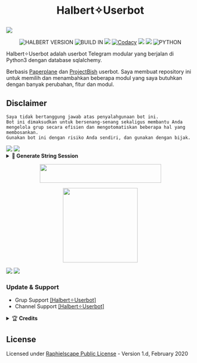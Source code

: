# <p align="center">Halbert✧Userbot</p>

<img src="https://telegra.ph/file/767a1abc41ef15c9a5ba7.jpg">
</p>

<p align="center">
    <img alt="HALBERT VERSION" src="https://img.shields.io/badge/HALBERT%20VERSION-2.3.4-brightgreen"/>
    <img alt="BUILD IN" src="https://img.shields.io/badge/BUILD%20-Last Day-brightgreen"/>
           <a href="https://travis-ci.com/poocong/PocongUserbot.svg?branch=main" /></a>
    <a href="https://github.com/poocong/PocongUserbot/network/members"> <img src="https://img.shields.io/github/forks/poocong/PocongUserbot?logo=github&style=for-the-badge" /></a>
           <a href="https://app.codacy.com/gh/poocong/PocongUserbot/dashboard"> <img src="https://img.shields.io/codacy/grade/a8f0747a964e4712818a28d2a7f4edd3?color=blue&logo=codacy&style=for-the-badge" alt="Codacy" /></a>
    <a href="https://github.com/poocong/PocongUserbot"> <img src="https://img.shields.io/github/repo-size/poocong/PocongUserbot?logo=github&style=for-the-badge" /></a>
    <a href="https://pypi.org/project/Telethon/"> <img src="https://img.shields.io/pypi/v/telethon?label=telethon&logo=pypi&logoColor=white&style=for-the-badge" /></a>
    <img alt="PYTHON" src="https://img.shields.io/badge/PYTHON-v3.9.0-blue?style=for-the-badge&logo=appveyor"/>
   </p>

Halbert✧Userbot adalah userbot Telegram modular yang berjalan di Python3 dengan database sqlalchemy.

Berbasis [Paperplane](https://github.com/RaphielGang/Telegram-UserBot) dan [ProjectBish](https://github.com/adekmaulana/ProjectBish) userbot.
Saya membuat repository ini untuk memilih dan menambahkan beberapa modul yang saya butuhkan dengan banyak perubahan, fitur dan modul.

## Disclaimer

```
Saya tidak bertanggung jawab atas penyalahgunaan bot ini.
Bot ini dimaksudkan untuk bersenang-senang sekaligus membantu Anda
mengelola grup secara efisien dan mengotomatiskan beberapa hal yang membosankan.
Gunakan bot ini dengan risiko Anda sendiri, dan gunakan dengan bijak.
```

<img src="https://user-images.githubusercontent.com/73097560/115834477-dbab4500-a447-11eb-908a-139a6edaec5c.gif">
<img src="https://user-images.githubusercontent.com/73097560/115834477-dbab4500-a447-11eb-908a-139a6edaec5c.gif">

<details>
    <summary> <b>🔗 Generate String Session</b></summary><br/>

<p align="center"><a href="https://t.me/StringWan_Bot"><img src="https://img.shields.io/badge/Ambil%20String%20Session-blue?style=for-the-badge&logo=telegram" width="200"" /></a></p>

</details>



<p align="center"><a href="https://heroku.com/deploy?template=https://github.com/RidwanMusicProject/Rdwan-Deploy">
  <img src="https://img.shields.io/badge/Deploy%20To%20Heroku-aqua?style=flat&logo=heroku" width="325" height="50.100" /></a></p>




<p align="center"><a href="https://telegram.dog/XTZ_HerokuBot?start=cG9vY29uZy9Qb2NvbmdVc2VyYm90IG1haW4"><img src="https://img.shields.io/badge/Deploy%20Lewat%20Bot%20Heroku-blueviolet?style=for-the-badge&logo=heroku" width="200"" /></a></p>

</details>

<img src="https://user-images.githubusercontent.com/73097560/115834477-dbab4500-a447-11eb-908a-139a6edaec5c.gif">
<img src="https://user-images.githubusercontent.com/73097560/115834477-dbab4500-a447-11eb-908a-139a6edaec5c.gif">

### Update & Support
* Grup Support [[Halbert✧Userbot]](https://t.me/anonymoustelegrm)
* Channel Support [[Halbert✧Userbot]](https://t.me/unclesamaja)

<details>
    <summary>&#127942 <b>Credits</b></summary><br/>

#### Thanks To [Everyone](https://github.com/RidwanMusicProject/UserbotRdwn/graphs/contributors) Who Has Helped Make This Userbot Awesome!
*   [AdekMaulana](https://github.com/adekmaulana) : ProjectBish
*   [RaphielGang](https://github.com/RaphielGang) : Paperplane
*   [TeamUltroid](https://github.com/TeamUltroid/Ultroid) :  UltroidUserbot
*   [BianSepang](https://github.com/BianSepang/WeebProject) : WeebProject
*   [Sandy1709](https://github.com/sandy1709/catuserbot) : CatUserbot
*   [X_ImFine](https://github.com/ximfine) :  XBot-REMIX
*   [Pocong](https://github.com/poocong/Pocong-Userbot) : Pocong-Userbot
*   [Risman](https://github.com/mrismanaziz/Man-Userbot) :  Man-Userbot
*   [Alvin](https://github.com/Zora24/Lord-Userbot) : Lord-Userbot

</details>

## License
Licensed under [Raphielscape Public License](https://github.com/RidwanMusicProject/UserbotRdwn/LICENSE) - Version 1.d, February 2020
